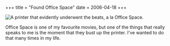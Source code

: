 +++
title = "Found Office Space"
date = 2006-04-18
+++

![A printer that evidently underwent the beats, a la Office Space.](http://www.aphoenix.ca/photoblog/photos/FoundOfficeSpace.jpg)

Office Space is one of my favourite movies, but one of the things that really speaks to me is the moment that they bust up the printer. I've wanted to do that many times in my life.
